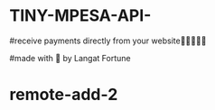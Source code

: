 # TINY-MPESA-API-

#receive payments directly from your website🐱‍👤🐘📌📌

#made with 💖 by Langat Fortune
# remote-add-2

